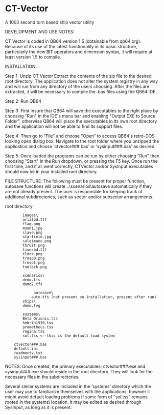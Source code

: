 # CT-Vector
A 1000 second turn based ship vector utility

DEVELOPMENT AND USE NOTES:

CT Vector is coded in QB64 version 1.5 (obtainable from qb64.org). Because of its
use of the latest functionality in its basic structure, particularly the new 
BIT operators and dimension syntax, it will require at least version 1.5 to compile.

INSTALLATION:

Step 1:
Unzip CT Vector
Extract the contents of the zip file to the desired root directory. The application
does not alter the system registry in any way and will run from any directory of the
users choosing. After the files are extracted, it will be necessary to compile the 
.bas files using the QB64 IDE. 

Step 2:
Run QB64

Step 3:
First insure that QB64 will save the executables to the right place by choosing "Run"
in the IDE's menu bar and enabling "Output EXE to Source Folder", otherwise QB64 will
place the executables in its own root directory and the application will not be able
to find its support files.

Step 4:
Then go to "File" and choose "Open" to access QB64's retro-DOS looking open dialog box.
Navigate to the root folder where you unzipped the application and choose 'ctvector###.bas'
or 'sysinput###.bas' as desired.

Step 5:
Once loaded the programs can be run by either choosing "Run" then choosing "Start" in the 
Run dropdown, or pressing the F5 key. Once run the first time, and if all went correctly, 
CTVector and/or SysInput executables should now be in your installed root directory.


FILE STRUCTURE: 
The following must be present for proper function, autosave functions 
will create ..\scenarios\autosave automatically if they are not already present.
The user is responsible for keeping track of additional subdirectories, such as
sector and/or subsector arrangements.

root directory

    		images\
			arialbd.ttf
			flag.png
			moon1.jpg
			slave.png
			starfield.jpg
			suleimano.png
			thrust.png
			timesbd.ttf
			tlock.png
			trnsp0.png
			trnsp1.png
			tunlock.png

    		scenarios\
			demo.tfs
			demo2.tfs

    			 autosave\
				auto.tfs (not present on installation, present after run)
    		ships\
			demo.tvg

    		systems\
			Beta Orionis.tss
			hebrin1930.tss
			prometheus.tss
			regina.tss
			sol.tss <--this is the default load system

		ctvector###.bas
		default.ini
		readmectv.txt
		sysinput###.bas


NOTES:
Once created, the primary executables; ctvector###.exe and sysinput###.exe 
should reside in the root directory. They will look for the necessary files
in the subdirectories.

Several stellar systems are included in the 'systems\' directory which the user
may use to familiarize themselves with the applications, however it might 
avoid default loading problems if some form of "sol.tss" remains rooted in the
systems\ location. It may be edited as desired through SysInput, as long as it
is present.
